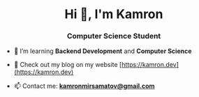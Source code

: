 <h1 align="center">Hi 👋, I'm Kamron</h1>
<h3 align="center">Computer Science Student</h3>

- 🌱 I’m learning **Backend Development** and **Computer Science**

- 📝 Check out my blog on my website [https://kamron.dev](https://kamron.dev)

- 📫 Contact me: **kamronmirsamatov@gmail.com**

